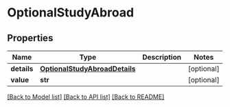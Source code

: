 # OptionalStudyAbroad


## Properties
Name | Type | Description | Notes
------------ | ------------- | ------------- | -------------
**details** | [**OptionalStudyAbroadDetails**](OptionalStudyAbroadDetails.md) |  | [optional] 
**value** | **str** |  | [optional] 

[[Back to Model list]](../README.md#documentation-for-models) [[Back to API list]](../README.md#documentation-for-api-endpoints) [[Back to README]](../README.md)



